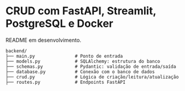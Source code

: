 # CRUD com FastAPI, Streamlit, PostgreSQL e Docker

README em desenvolvimento.

```
backend/
├── main.py               # Ponto de entrada
├── models.py             # SQLAlchemy: estrutura do banco
├── schemas.py            # Pydantic: validação de entrada/saída
├── database.py           # Conexão com o banco de dados
├── crud.py               # Lógica de criação/leitura/atualização
├── routes.py             # Endpoints FastAPI
```